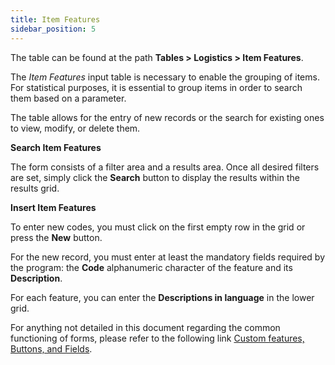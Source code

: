 ```yaml
---
title: Item Features
sidebar_position: 5
---
```


The table can be found at the path **Tables > Logistics > Item Features**.

The *Item Features* input table is necessary to enable the grouping of items. For statistical purposes, it is essential to group items in order to search them based on a parameter.

The table allows for the entry of new records or the search for existing ones to view, modify, or delete them.

**Search Item Features**

The form consists of a filter area and a results area. Once all desired filters are set, simply click the **Search** button to display the results within the results grid.

**Insert Item Features**

To enter new codes, you must click on the first empty row in the grid or press the **New** button.

For the new record, you must enter at least the mandatory fields required by the program: the **Code** alphanumeric character of the feature and its **Description**.

For each feature, you can enter the **Descriptions in language** in the lower grid.

For anything not detailed in this document regarding the common functioning of forms, please refer to the following link [Custom features, Buttons, and Fields](/docs/guide/common).